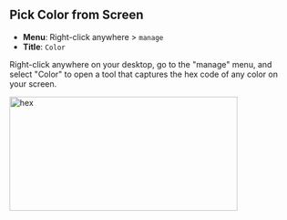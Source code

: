 
## Pick Color from Screen

- **Menu**: Right-click anywhere > `manage`
- **Title**: `Color`

Right-click anywhere on your desktop, go to the "manage" menu, and select "Color" to open a tool that captures the hex code of any color on your screen.

<img width="400" height="200" alt="hex" src="https://github.com/user-attachments/assets/a58efb0c-82b8-4ea4-900a-5252d56c6a0c" />
